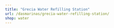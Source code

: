 ```yaml
---
title: "Grecia Water Refilling Station"
url: /dasmarinas/grecia-water-refilling-station/
shop: water
---
```


